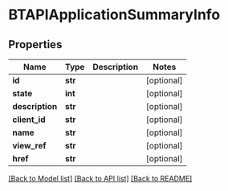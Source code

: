 # BTAPIApplicationSummaryInfo

## Properties
Name | Type | Description | Notes
------------ | ------------- | ------------- | -------------
**id** | **str** |  | [optional] 
**state** | **int** |  | [optional] 
**description** | **str** |  | [optional] 
**client_id** | **str** |  | [optional] 
**name** | **str** |  | [optional] 
**view_ref** | **str** |  | [optional] 
**href** | **str** |  | [optional] 

[[Back to Model list]](../README.md#documentation-for-models) [[Back to API list]](../README.md#documentation-for-api-endpoints) [[Back to README]](../README.md)


